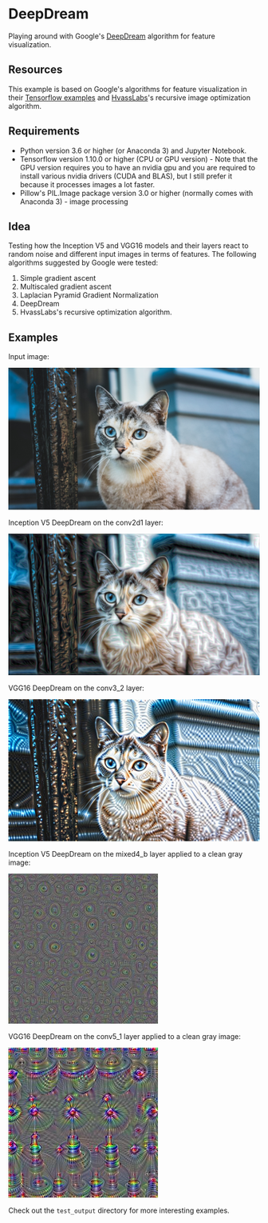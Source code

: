 # DeepDream
Playing around with Google's [DeepDream](https://ai.googleblog.com/2015/06/inceptionism-going-deeper-into-neural.html) algorithm for feature visualization.

## Resources
This example is based on Google's algorithms for feature visualization in their [Tensorflow examples](https://github.com/tensorflow/tensorflow/tree/master/tensorflow/examples/tutorials/deepdream) and [HvassLabs](https://github.com/Hvass-Labs/TensorFlow-Tutorials)'s recursive image optimization algorithm. 

## Requirements

 - Python version 3.6 or higher (or Anaconda 3) and Jupyter Notebook.
 - Tensorflow version 1.10.0 or higher (CPU or GPU version) - Note that the GPU version requires you to have an nvidia gpu and you are required to install various nvidia drivers (CUDA and BLAS), but I still prefer it because it processes images a lot faster.
 - Pillow's PIL.Image package version 3.0 or higher (normally comes with Anaconda 3) - image processing
 
## Idea
Testing how the Inception V5 and VGG16 models and their layers react to random noise and different input images in terms of features. The following algorithms suggested by Google were tested:
1. Simple gradient ascent
2. Multiscaled gradient ascent
3. Laplacian Pyramid Gradient Normalization
4. DeepDream
5. HvassLabs's recursive optimization algorithm.

## Examples
Input image:

![Cat](https://github.com/JadeBlue96/DeepDream/blob/master/test_images/cat.jpg)

Inception V5 DeepDream on the conv2d1 layer:

![CatDeep](https://github.com/JadeBlue96/DeepDream/blob/master/test_output/output_cat_Inception5h_conv2d1_recursive_optimize.jpg)

VGG16 DeepDream on the conv3_2 layer:

![CatDeep2](https://github.com/JadeBlue96/DeepDream/blob/master/test_output/output_cat_VGG16_conv3_2_recursive_optimize.jpg)

Inception V5 DeepDream on the mixed4_b layer applied to a clean gray image:

![IncGray](https://github.com/JadeBlue96/DeepDream/blob/master/test_output/output_Inception5h_mixed4b_render_deepdream.jpg)

VGG16 DeepDream on the conv5_1 layer applied to a clean gray image:

![VGGGray](https://github.com/JadeBlue96/DeepDream/blob/master/test_output/output_VGG16_conv5_1_render_deepdream.jpg)

Check out the `test_output` directory for more interesting examples.
